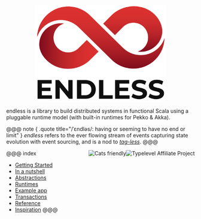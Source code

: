 <div align="center"><img src="logo.svg" width="350"/></div>

endless is a library to build distributed systems in functional Scala using a pluggable runtime model (with built-in runtimes for Pekko & Akka).

@@@ note { .quote title="/ˈɛndləs/: having or seeming to have no end or limit" }
*endless* refers to the ever flowing stream of events capturing state evolution with event sourcing, and is a nod to *[tag-less](https://okmij.org/ftp/tagless-final/index.html)*.
@@@

<div align="right">
<a href="https://typelevel.org/projects/affiliate/"><img src="https://typelevel.org/img/assets/typelevel-brand.svg" height="40px" align="right" alt="Typelevel Affiliate Project" /></a>
<img src="https://typelevel.org/cats/img/cats-badge.svg" height="40px" align="right" alt="Cats friendly"/>
</div>

@@@ index
* [Getting Started](getting-started.md)
* [In a nutshell](nutshell.md)
* [Abstractions](abstractions.md)
* [Runtimes](runtime.md)
* [Example app](example.md)
* [Transactions](transactions.md)
* [Reference](reference.md)
* [Inspiration](inspiration.md)
@@@
